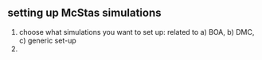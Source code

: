 ## setting up McStas simulations

1. choose what simulations you want to set up: related to a) BOA, b) DMC, c) generic set-up
2. 
